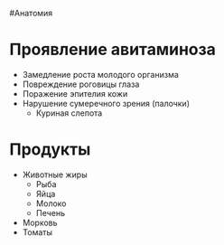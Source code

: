 #Анатомия 
# Проявление авитаминоза
- Замедление роста молодого организма
- Повреждение роговицы глаза
- Поражение эпителия кожи
- Нарушение сумеречного зрения (палочки)
	- Куриная слепота
# Продукты 
- Животные жиры
	- Рыба
	- Яйца
	- Молоко
	- Печень
- Морковь
- Томаты 